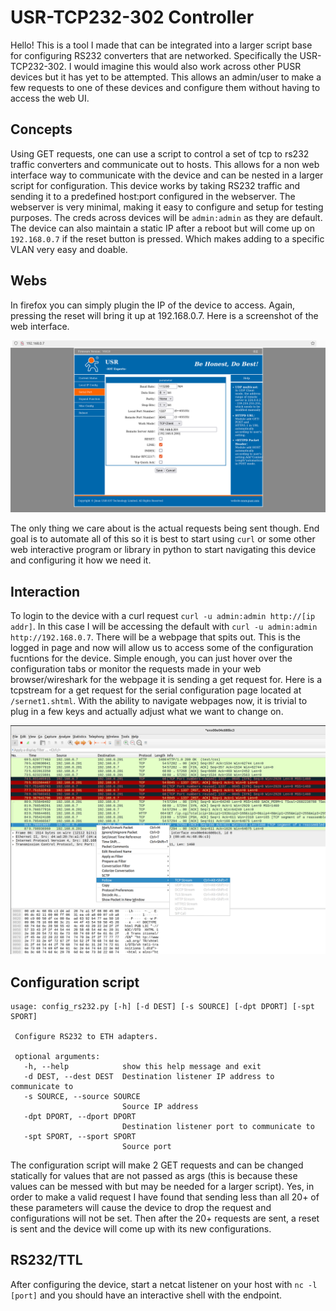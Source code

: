 # USR-TCP232-302 Controller

Hello! This is a tool I made that can be integrated into a larger script base for configuring RS232 converters that are networked. Specifically the USR-TCP232-302. I would imagine this would also work across other PUSR devices but it has yet to be attempted. This allows an admin/user to make a few requests to one of these devices and configure them without having to access the web UI. 

## Concepts

Using GET requests, one can use a script to control a set of tcp to rs232 traffic converters and communicate out to hosts. This allows for a non web interface way to communicate with the device and can be nested in a larger script for configuration. This device works by taking RS232 traffic and sending it to a predefined host:port configured in the webserver. The webserver is very minimal, making it easy to configure and setup for testing purposes. The creds across devices will be `admin:admin` as they are default. The device can also maintain a static IP after a reboot but will come up on `192.168.0.7` if the reset button is pressed. Which makes adding to a specific VLAN very easy and doable. 

## Webs

In firefox you can simply plugin the IP of the device to access. Again, pressing the reset will bring it up at 192.168.0.7. Here is a screenshot of the web interface. 

![web](/images/WebInterface.png)

The only thing we care about is the actual requests being sent though. End goal is to automate all of this so it is best to start using `curl` or some other web interactive program or library in python to start navigating this device and configuring it how we need it. 

## Interaction

To login to the device with a curl request `curl -u admin:admin http://[ip addr]`. In this case I will be accessing the default with `curl -u admin:admin http://192.168.0.7`. There will be a webpage that spits out. This is the logged in page and now will allow us to access some of the configuration fucntions for the device. Simple enough, you can just hover over the configuration tabs or monitor the requests made in your web browser/wireshark for the webpage it is sending a get request for. Here is a tcpstream for a get request for the serial configuration page located at `/sernet1.shtml`. With the ability to navigate webpages now, it is trivial to plug in a few keys and actually adjust what we want to change on. 

![serial](/images/Wireshark.png)

## Configuration script

``` 
usage: config_rs232.py [-h] [-d DEST] [-s SOURCE] [-dpt DPORT] [-spt SPORT]
 
 Configure RS232 to ETH adapters.
 
 optional arguments:
   -h, --help            show this help message and exit
   -d DEST, --dest DEST  Destination listener IP address to communicate to
   -s SOURCE, --source SOURCE
                         Source IP address
   -dpt DPORT, --dport DPORT
                         Destination listener port to communicate to
   -spt SPORT, --sport SPORT
                         Source port
```

The configuration script will make 2 GET requests and can be changed statically for values that are not passed as args (this is because these values can be messed with but may be needed for a larger script). Yes, in order to make a valid request I have found that sending less than all 20+ of these parameters will cause the device to drop the request and configurations will not be set. Then after the 20+ requests are sent, a reset is sent and the device will come up with its new configurations. 

## RS232/TTL

After configuring the device, start a netcat listener on your host with `nc -l [port]` and you should have an interactive shell with the endpoint. 

